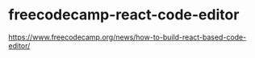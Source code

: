 # freecodecamp-react-code-editor
https://www.freecodecamp.org/news/how-to-build-react-based-code-editor/
